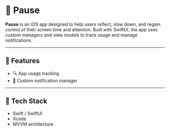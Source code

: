 # 📱 Pause

**Pause** is an iOS app designed to help users reflect, slow down, and regain control of their screen time and attention. Built with SwiftUI, the app uses custom managers and view models to track usage and manage notifications.

---

## 🚀 Features

- 🔍 App usage tracking
- 🔔 Custom notification manager


---

## 🧱 Tech Stack

- Swift / SwiftUI
- Xcode
- MVVM architecture

